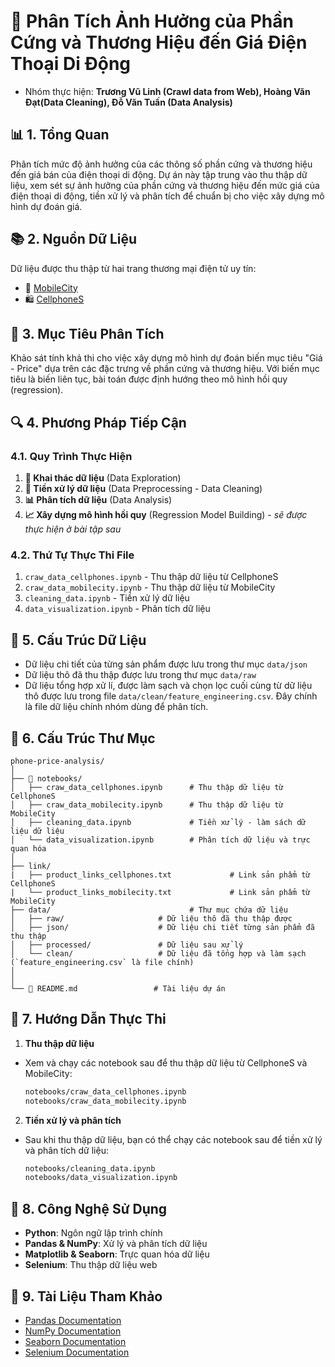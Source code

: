# 📱 Phân Tích Ảnh Hưởng của Phần Cứng và Thương Hiệu đến Giá Điện Thoại Di Động

-   Nhóm thực hiện: **Trương Vũ Linh (Crawl data from Web), Hoàng Văn Đạt(Data Cleaning), Đỗ Văn Tuấn (Data Analysis)**

## 📊 1. Tổng Quan

Phân tích mức độ ảnh hưởng của các thông số phần cứng và thương hiệu đến giá bán của điện thoại di động. Dự án này tập trung vào thu thập dữ liệu, xem sét sự ảnh hưởng của phần cứng và thương hiệu đến mức giá của điện thoại di động, tiền xử lý và phân tích để chuẩn bị cho việc xây dựng mô hình dự đoán giá.

## 📚 2. Nguồn Dữ Liệu

Dữ liệu được thu thập từ hai trang thương mại điện tử uy tín:

-   🛒 [MobileCity](https://mobilecity.vn/dien-thoai)
-   🛍️ [CellphoneS](https://cellphones.com.vn/mobile.html)

## 🎯 3. Mục Tiêu Phân Tích

Khảo sát tính khả thi cho việc xây dựng mô hình dự đoán biến mục tiêu "Giá - Price" dựa trên các đặc trưng về phần cứng và thương hiệu. Với biến mục tiêu là biến liên tục, bài toán được định hướng theo mô hình hồi quy (regression).

## 🔍 4. Phương Pháp Tiếp Cận

### 4.1. Quy Trình Thực Hiện

1. **🔎 Khai thác dữ liệu** (Data Exploration)
2. **🧹 Tiền xử lý dữ liệu** (Data Preprocessing - Data Cleaning)
3. **📊 Phân tích dữ liệu** (Data Analysis)
4. **📈 Xây dựng mô hình hồi quy** (Regression Model Building) - _sẽ được thực hiện ở bài tập sau_

### 4.2. Thứ Tự Thực Thi File

1. `craw_data_cellphones.ipynb` - Thu thập dữ liệu từ CellphoneS
2. `craw_data_mobilecity.ipynb` - Thu thập dữ liệu từ MobileCity
3. `cleaning_data.ipynb` - Tiền xử lý dữ liệu
4. `data_visualization.ipynb` - Phân tích dữ liệu

## 📁 5. Cấu Trúc Dữ Liệu

-   Dữ liệu chi tiết của từng sản phẩm được lưu trong thư mục `data/json`
-   Dữ liệu thô đã thu thập được lưu trong thư mục `data/raw`
-   Dữ liệu tổng hợp xử lí, được làm sạch và chọn lọc cuối cùng từ dữ liệu thô được lưu trong file `data/clean/feature_engineering.csv`. Đây chính là file dữ liệu chính nhóm dùng để phân tích.

## 📂 6. Cấu Trúc Thư Mục

```
phone-price-analysis/
│
├── 📓 notebooks/
│   ├── craw_data_cellphones.ipynb      # Thu thập dữ liệu từ CellphoneS
│   ├── craw_data_mobilecity.ipynb      # Thu thập dữ liệu từ MobileCity
│   ├── cleaning_data.ipynb             # Tiền xử lý - làm sách dữ liệu dữ liệu
│   └── data_visualization.ipynb        # Phân tích dữ liệu và trực quan hóa
│
├── link/
|   ├── product_links_cellphones.txt             # Link sản phẩm từ CellphoneS
|   └── product_links_mobilecity.txt             # Link sản phẩm từ MobileCity
├── data/                               # Thư mục chứa dữ liệu
│   ├── raw/                     # Dữ liệu thô đã thu thập được
│   ├── json/                    # Dữ liệu chi tiết từng sản phẩm đã thu thập
│   ├── processed/               # Dữ liệu sau xử lý
│   └── clean/                   # Dữ liệu đã tổng hợp và làm sạch (`feature_engineering.csv` là file chính)
│
│
└── 📝 README.md                 # Tài liệu dự án
```

## 🚀 7. Hướng Dẫn Thực Thi

1. **Thu thập dữ liệu**

-   Xem và chạy các notebook sau để thu thập dữ liệu từ CellphoneS và MobileCity:
    ```bash
    notebooks/craw_data_cellphones.ipynb
    notebooks/craw_data_mobilecity.ipynb
    ```

2. **Tiền xử lý và phân tích**

-   Sau khi thu thập dữ liệu, bạn có thể chạy các notebook sau để tiền xử lý và phân tích dữ liệu:
    ```bash
    notebooks/cleaning_data.ipynb
    notebooks/data_visualization.ipynb
    ```

## 🔧 8. Công Nghệ Sử Dụng

-   **Python**: Ngôn ngữ lập trình chính
-   **Pandas & NumPy**: Xử lý và phân tích dữ liệu
-   **Matplotlib & Seaborn**: Trực quan hóa dữ liệu
-   **Selenium**: Thu thập dữ liệu web

## 📝 9. Tài Liệu Tham Khảo

-   [Pandas Documentation](https://pandas.pydata.org/docs/)
-   [NumPy Documentation](https://numpy.org/doc/stable/)
-   [Seaborn Documentation](https://seaborn.pydata.org/)
-   [Selenium Documentation](https://www.selenium.dev/documentation/en/)
